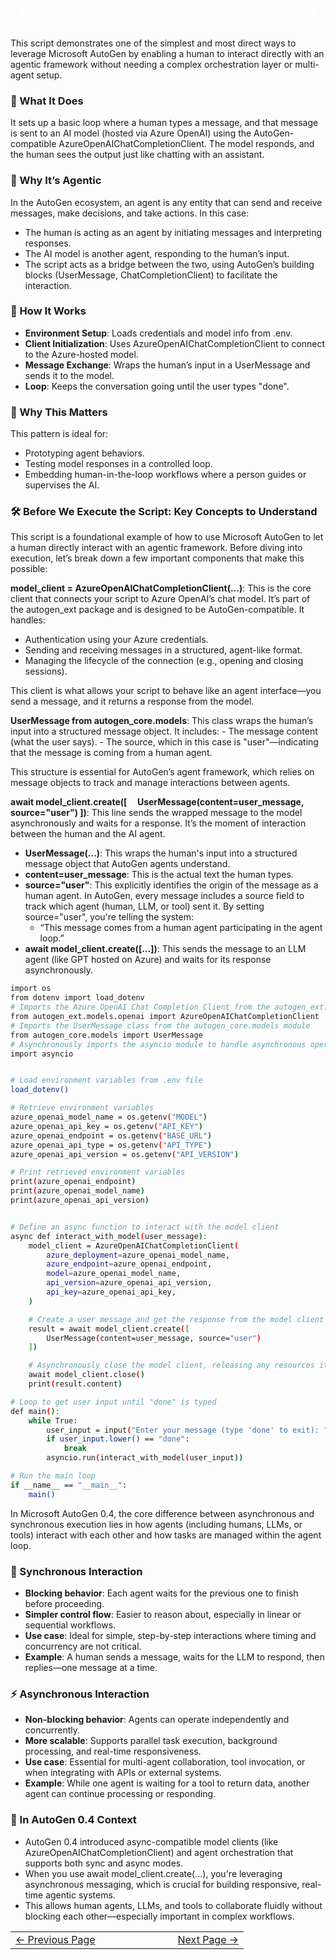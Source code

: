 #
<h1 style="color:white; text-align:center;">
  Enables a human to act as an agent
</h1>
This script demonstrates one of the simplest and most direct ways to leverage Microsoft AutoGen by enabling a human to interact directly with an agentic framework without needing a complex orchestration layer or multi-agent setup.

### 🧠 What It Does
It sets up a basic loop where a human types a message, and that message is sent to an AI model (hosted via Azure OpenAI) using the AutoGen-compatible AzureOpenAIChatCompletionClient. The model responds, and the human sees the output just like chatting with an assistant.

### 🧩 Why It’s Agentic
In the AutoGen ecosystem, an agent is any entity that can send and receive messages, make decisions, and take actions. In this case:
- The human is acting as an agent by initiating messages and interpreting responses.
- The AI model is another agent, responding to the human’s input.
- The script acts as a bridge between the two, using AutoGen’s building blocks (UserMessage, ChatCompletionClient) to facilitate the interaction.

### 🔄 How It Works
- **Environment Setup**: Loads credentials and model info from .env.
- **Client Initialization**: Uses AzureOpenAIChatCompletionClient to connect to the Azure-hosted model.
- **Message Exchange**: Wraps the human’s input in a UserMessage and sends it to the model.
- **Loop**: Keeps the conversation going until the user types "done".

### 🧪 Why This Matters
This pattern is ideal for:
* Prototyping agent behaviors.
* Testing model responses in a controlled loop.
* Embedding human-in-the-loop workflows where a person guides or supervises the AI.


### 🛠️ Before We Execute the Script: Key Concepts to Understand
This script is a foundational example of how to use Microsoft AutoGen to let a human directly interact with an agentic framework. Before diving into execution, let’s break down a few important components that make this possible:

**model_client = AzureOpenAIChatCompletionClient(...)**: This is the core client that connects your script to Azure OpenAI’s chat model. It’s part of the autogen_ext package and is designed to be AutoGen-compatible. It handles:
  * Authentication using your Azure credentials.
  * Sending and receiving messages in a structured, agent-like format.
  * Managing the lifecycle of the connection (e.g., opening and closing sessions).

This client is what allows your script to behave like an agent interface—you send a message, and it returns a response from the model.

**UserMessage from autogen_core.models**: This class wraps the human’s input into a structured message object. It includes:
    - The message content (what the user says).
    - The source, which in this case is "user"—indicating that the message is coming from a human agent.

This structure is essential for AutoGen’s agent framework, which relies on message objects to track and manage interactions between agents.

**await model_client.create([
    UserMessage(content=user_message, source="user")
])**: This line sends the wrapped message to the model asynchronously and waits for a response. It’s the moment of interaction between the human and the AI agent.
* **UserMessage(...)**: This wraps the human's input into a structured message object that AutoGen agents understand.
* **content=user_message**: This is the actual text the human types.
* **source="user"**: This explicitly identifies the origin of the message as a human agent. In AutoGen, every message includes a source field to track which agent (human, LLM, or tool) sent it. By setting source="user", you're telling the system:
    - “This message comes from a human agent participating in the agent loop.”
* **await model_client.create([...])**: This sends the message to an LLM agent (like GPT hosted on Azure) and waits for its response asynchronously.

````bash
import os
from dotenv import load_dotenv
# Imports the Azure OpenAI Chat Completion Client from the autogen_ext.models.openai module
from autogen_ext.models.openai import AzureOpenAIChatCompletionClient  
# Imports the UserMessage class from the autogen_core.models module
from autogen_core.models import UserMessage
# Asynchronously imports the asyncio module to handle asynchronous operations
import asyncio


# Load environment variables from .env file
load_dotenv()

# Retrieve environment variables
azure_openai_model_name = os.getenv("MODEL")
azure_openai_api_key = os.getenv("API_KEY")
azure_openai_endpoint = os.getenv("BASE_URL")
azure_openai_api_type = os.getenv("API_TYPE")
azure_openai_api_version = os.getenv("API_VERSION")

# Print retrieved environment variables
print(azure_openai_endpoint)
print(azure_openai_model_name)
print(azure_openai_api_version)


# Define an async function to interact with the model client
async def interact_with_model(user_message):
    model_client = AzureOpenAIChatCompletionClient(
        azure_deployment=azure_openai_model_name,
        azure_endpoint=azure_openai_endpoint,
        model=azure_openai_model_name,
        api_version=azure_openai_api_version,
        api_key=azure_openai_api_key,
    )

    # Create a user message and get the response from the model client
    result = await model_client.create([
        UserMessage(content=user_message, source="user")
    ])

    # Asynchronously close the model client, releasing any resources it holds
    await model_client.close()
    print(result.content)

# Loop to get user input until "done" is typed
def main():
    while True:
        user_input = input("Enter your message (type 'done' to exit): ").strip()
        if user_input.lower() == "done":
            break
        asyncio.run(interact_with_model(user_input))

# Run the main loop
if __name__ == "__main__":
    main()

````

In Microsoft AutoGen 0.4, the core difference between asynchronous and synchronous execution lies in how agents (including humans, LLMs, or tools) interact with each other and how tasks are managed within the agent loop.

### 🔄 Synchronous Interaction
- **Blocking behavior**: Each agent waits for the previous one to finish before proceeding.
- **Simpler control flow**: Easier to reason about, especially in linear or sequential workflows.
- **Use case**: Ideal for simple, step-by-step interactions where timing and concurrency are not critical.
- **Example**: A human sends a message, waits for the LLM to respond, then replies—one message at a time.

### ⚡ Asynchronous Interaction
- **Non-blocking behavior**: Agents can operate independently and concurrently.
- **More scalable**: Supports parallel task execution, background processing, and real-time responsiveness.
- **Use case**: Essential for multi-agent collaboration, tool invocation, or when integrating with APIs or external systems.
- **Example**: While one agent is waiting for a tool to return data, another agent can continue processing or responding.

### 🧠 In AutoGen 0.4 Context
- AutoGen 0.4 introduced async-compatible model clients (like AzureOpenAIChatCompletionClient) and agent orchestration that supports both sync and async modes.
- When you use await model_client.create(...), you're leveraging asynchronous messaging, which is crucial for building responsive, real-time agentic systems.
- This allows human agents, LLMs, and tools to collaborate fluidly without blocking each other—especially important in complex workflows.

<table width="100%">
  <tr>
    <td align="left" style="white-space: nowrap;">
      <a href="../pages/InstallAutoGenAgentChatAPI.md">← Previous Page</a>
    </td>
    <td style="width: 100px;"></td> <!-- Blank column for separation -->
    <td align="right" style="white-space: nowrap;">
      <a href="../pages/DirectAgentInteractionMultiTurnFixedTermination.md">Next Page →</a>
    </td>
  </tr>
</table>
